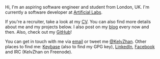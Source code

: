 Hi, I'm an aspiring software engineer and student from London, UK. I'm currently a software developer at [Artificial Labs](https://artificial.io/).

If you're a recruiter, take a look at my [CV](/assets/Kelvin%20Zhang%20-%20CV.pdf). You can also find more details about me and my projects below. I also post on my [blog](/blog/) every now and then. Also, check out my [GitHub](https://github.com/kz)!

You can get in touch with me via [email](mailto:hello@iamkelv.in) or tweet me [@KelvZhan](https://twitter.com/KelvZhan). Other places to find me: [Keybase](https://keybase.io/kz) (also to find my GPG key), [LinkedIn](https://www.linkedin.com/in/KelvZhan/), [Facebook](https://facebook.com/KelvZhan) and IRC (KelvZhan on Freenode).
